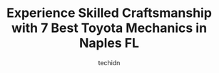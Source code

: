 ---
layout: ampstory
image: https://images.unsplash.com/photo-1494697536454-6f39e2cc972d?ixlib=rb-4.0.3&ixid=MnwxMjA3fDB8MHxwaG90by1wYWdlfHx8fGVufDB8fHx8&auto=format&fit=crop&w=640&h=853&q=80
author: techidn
featured: false
description: Searching for the finest Toyota Mechanic in Naples FL, USA? Look no further than the 7 best Toyota Mechanic in the area, where youll find a team of highly qualified professionals ready to h
title: Experience Skilled Craftsmanship with 7 Best Toyota Mechanics in Naples FL
cover:
   title: Experience Skilled Craftsmanship with 7 Best Toyota Mechanics in Naples FL
   subtitle: Rickpate
   background: https://images.unsplash.com/photo-1494697536454-6f39e2cc972d?ixlib=rb-4.0.3&ixid=MnwxMjA3fDB8MHxwaG90by1wYWdlfHx8fGVufDB8fHx8&auto=format&fit=crop&w=640&h=853&q=80

pages: 
 - layout: thirds
   top: <h1>#1 Auto Europa Naples</h1>
   bottom: "<p>What a positive experience! First of all just calling for an appointment was a pleasant experience! Secondly I have a Porsche and the estimate was reasonable and the car </p>"
   background: https://www.knot35.com/toplist/wp-content/uploads/2023/06/best-toyota-mechanic-1-in-naples-fl-1685832354.jpeg
   backgroundblur: true
 - layout: thirds
   top: <h1>#2 GLOBAL Autocare Center</h1>
   bottom: "<p>4063 Enterprise Ave, Naples, FL 34104, United States</p>"
   background: https://www.knot35.com/toplist/wp-content/uploads/2023/06/best-toyota-mechanic-2-in-naples-fl-1685832355.jpeg
   cta:
      link: https://www.knot35.com/toplist/experience-skilled-craftsmanship-with-7-best-toyota-mechanics-in-naples-fl/
      text: Experience Skilled Craftsmanship with 7 Best Toyota Mechanics in Naples FL
 - layout: thirds
   top: <h1>#3 New York 1 Auto Inc</h1>
   bottom: "<p>1700 Commercial Dr, Naples, FL 34112, United States</p>"
   background: https://www.knot35.com/toplist/wp-content/uploads/2023/06/best-toyota-mechanic-3-in-naples-fl-1685832355.jpeg
   cta:
      link: https://www.knot35.com/toplist/experience-skilled-craftsmanship-with-7-best-toyota-mechanics-in-naples-fl/
      text: Experience Skilled Craftsmanship with 7 Best Toyota Mechanics in Naples FL
 - layout: thirds
   top: <h1>#4 Central Auto Center</h1>
   bottom: "<p>160 10th St N, Naples, FL 34102, United States</p>"
   background: https://images.unsplash.com/photo-1534312527009-56c7016453e6?ixlib=rb-4.0.3&ixid=MnwxMjA3fDB8MHxwaG90by1wYWdlfHx8fGVufDB8fHx8&auto=format&fit=crop&w=640&h=853&q=80
   cta:
      link: https://www.knot35.com/toplist/experience-skilled-craftsmanship-with-7-best-toyota-mechanics-in-naples-fl/
      text: Experience Skilled Craftsmanship with 7 Best Toyota Mechanics in Naples FL
 - layout: thirds
   top: <h1>#5 Chets Courtesy Automotive</h1>
   bottom: "<p>1863 Tamiami Trail N, Naples, FL 34102, United States</p>"
   background: https://images.unsplash.com/photo-1615749413727-825b59a857b5?ixlib=rb-4.0.3&ixid=MnwxMjA3fDB8MHxwaG90by1wYWdlfHx8fGVufDB8fHx8&auto=format&fit=crop&w=640&h=853&q=80
   cta:
      link: https://www.knot35.com/toplist/experience-skilled-craftsmanship-with-7-best-toyota-mechanics-in-naples-fl/
      text: Experience Skilled Craftsmanship with 7 Best Toyota Mechanics in Naples FL
 - layout: thirds
   top: <h1>#6 Latinos Automobile Repair</h1>
   bottom: "<p>4284 Enterprise Ave, Naples, FL 34104, United States</p>"
   background: https://images.unsplash.com/photo-1604871000636-074fa5117945?ixlib=rb-4.0.3&ixid=MnwxMjA3fDB8MHxwaG90by1wYWdlfHx8fGVufDB8fHx8&auto=format&fit=crop&w=640&h=853&q=80
   cta:
      link: https://www.knot35.com/toplist/experience-skilled-craftsmanship-with-7-best-toyota-mechanics-in-naples-fl/
      text: Experience Skilled Craftsmanship with 7 Best Toyota Mechanics in Naples FL
 - layout: thirds
   top: <h1>#7 Summit Automotive Inc</h1>
   bottom: "<p>3784 Domestic Ave, Naples, FL 34104, United States</p>"
   background: https://images.unsplash.com/photo-1547366785-564103df7e13?ixlib=rb-4.0.3&ixid=MnwxMjA3fDB8MHxwaG90by1wYWdlfHx8fGVufDB8fHx8&auto=format&fit=crop&w=640&h=853&q=80
   cta:
      link: https://www.knot35.com/toplist/experience-skilled-craftsmanship-with-7-best-toyota-mechanics-in-naples-fl/
      text: Experience Skilled Craftsmanship with 7 Best Toyota Mechanics in Naples FL
 - layout: thirds
   middle: Continue reading...
   background: https://images.unsplash.com/photo-1536745287225-21d689278fd1?ixlib=rb-4.0.3&ixid=MnwxMjA3fDB8MHxwaG90by1wYWdlfHx8fGVufDB8fHx8&auto=format&fit=crop&w=640&h=853&q=80
   cta:
      link: https://www.knot35.com/toplist/experience-skilled-craftsmanship-with-7-best-toyota-mechanics-in-naples-fl/
      text: Experience Skilled Craftsmanship with 7 Best Toyota Mechanics in Naples FL
      
---